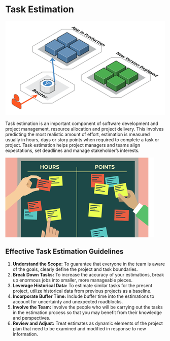 # Task Estimation

![alt text](image-1.png)

Task estimation is an important component of software development and project management, resource allocation and project delivery. This involves predicting the most realistic amount of effort, estimation is measured usually in hours, days or story points when required to complete a task or project. Task estimation helps project managers and teams align expectations, set deadlines and manage stakeholder’s interests. 


![alt text](image-3.png)

## Effective Task Estimation Guidelines

1. **Understand the Scope:** To guarantee that everyone in the team is aware of the goals, clearly define the project and task boundaries.
2. **Break Down Tasks:** To increase the accuracy of your estimations, break up enormous jobs into smaller, more manageable pieces.
3. **Leverage Historical Data:** To estimate similar tasks for the present project, utilize historical data from previous projects as a baseline.
4. **Incorporate Buffer Time:** Include buffer time into the estimations to account for uncertainty and unexpected roadblocks.
5. **Involve the Team:** Involve the people who will be carrying out the tasks in the estimation process so that you may benefit from their knowledge and perspectives.
6. **Review and Adjust:** Treat estimates as dynamic elements of the project plan that need to be examined and modified in response to new information.
